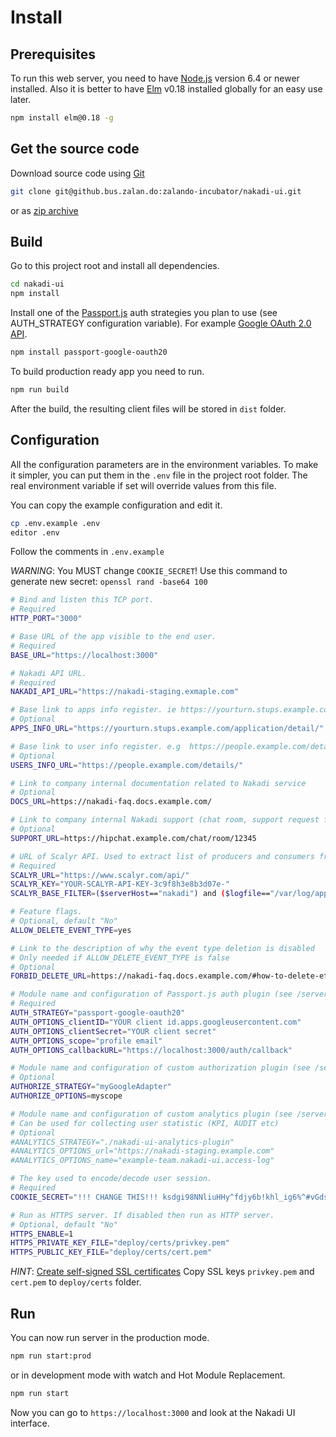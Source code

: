 # Install

## Prerequisites
To run this web server, you need to have [Node.js](https://nodejs.org/) version 6.4 or newer
installed.
Also it is better to have [Elm](http://elm-lang.org/) v0.18 installed globally for an easy use later.

```bash
npm install elm@0.18 -g
```

## Get the source code

Download source code using [Git](https://git-scm.com/)

```bash
git clone git@github.bus.zalan.do:zalando-incubator/nakadi-ui.git
```

or as [zip archive](https://github.com/zalando-incubator/nakadi-ui/archive/master.zip)


## Build

Go to this project root and install all dependencies.

```bash
cd nakadi-ui
npm install
```

Install one of the [Passport.js](http://passportjs.org/) auth strategies you plan to use
(see AUTH_STRATEGY configuration variable).
For example [Google OAuth 2.0 API](https://github.com/jaredhanson/passport-google-oauth2).

```bash
npm install passport-google-oauth20
```

To build production ready app you need to run.

```bash
npm run build
```

After the build, the resulting client files will be stored in `dist` folder.


## Configuration
All the configuration parameters are in the environment variables.
To make it simpler, you can put them in the `.env` file in the project root folder.
The real environment variable if set will override values from this file.

You can copy the example configuration and edit it.

```bash
cp .env.example .env
editor .env
```

Follow the comments in `.env.example`

*WARNING*: You MUST change `COOKIE_SECRET`! Use this command to generate new secret: `openssl rand -base64 100`

```bash
# Bind and listen this TCP port.
# Required
HTTP_PORT="3000"

# Base URL of the app visible to the end user.
# Required
BASE_URL="https://localhost:3000"

# Nakadi API URL.
# Required
NAKADI_API_URL="https://nakadi-staging.exmaple.com"

# Base link to apps info register. ie https://yourturn.stups.example.com/application/detail/{some_app_name}
# Optional
APPS_INFO_URL="https://yourturn.stups.example.com/application/detail/"

# Base link to user info register. e.g  https://people.example.com/details/{uid}
# Optional
USERS_INFO_URL="https://people.example.com/details/"

# Link to company internal documentation related to Nakadi service
# Optional
DOCS_URL=https://nakadi-faq.docs.example.com/

# Link to company internal Nakadi support (chat room, support request form etc.)
# Optional
SUPPORT_URL=https://hipchat.example.com/chat/room/12345

# URL of Scalyr API. Used to extract list of producers and consumers from the access logs
# Required
SCALYR_URL="https://www.scalyr.com/api/"
SCALYR_KEY="YOUR-SCALYR-API-KEY-3c9f8h3e8b3d07e-"
SCALYR_BASE_FILTER=($serverHost=="nakadi") and ($logfile=="/var/log/application.log") and

# Feature flags.
# Optional, default "No"
ALLOW_DELETE_EVENT_TYPE=yes

# Link to the description of why the event type deletion is disabled
# Only needed if ALLOW_DELETE_EVENT_TYPE is false
# Optional
FORBID_DELETE_URL=https://nakadi-faq.docs.example.com/#how-to-delete-et

# Module name and configuration of Passport.js auth plugin (see /server/auth.js).
# Required
AUTH_STRATEGY="passport-google-oauth20"
AUTH_OPTIONS_clientID="YOUR client id.apps.googleusercontent.com"
AUTH_OPTIONS_clientSecret="YOUR client secret"
AUTH_OPTIONS_scope="profile email"
AUTH_OPTIONS_callbackURL="https://localhost:3000/auth/callback"

# Module name and configuration of custom authorization plugin (see /server/nakadiApi.js).
# Optional
AUTHORIZE_STRATEGY="myGoogleAdapter"
AUTHORIZE_OPTIONS=myscope

# Module name and configuration of custom analytics plugin (see /server/App.js#analytics)
# Can be used for collecting user statistic (KPI, AUDIT etc)
# Optional
#ANALYTICS_STRATEGY="./nakadi-ui-analytics-plugin"
#ANALYTICS_OPTIONS_url="https://nakadi-staging.example.com"
#ANALYTICS_OPTIONS_name="example-team.nakadi-ui.access-log"

# The key used to encode/decode user session.
# Required
COOKIE_SECRET="!!! CHANGE THIS!!! ksdgi98NNliuHHy^fdjy6b!khl_ig6%^#vGdsljhgl Bfdes&8yh3e"

# Run as HTTPS server. If disabled then run as HTTP server.
# Optional, default "No"
HTTPS_ENABLE=1
HTTPS_PRIVATE_KEY_FILE="deploy/certs/privkey.pem"
HTTPS_PUBLIC_KEY_FILE="deploy/certs/cert.pem"
```

*HINT*: [Create self-signed SSL certificates](http://www.akadia.com/services/ssh_test_certificate.html)
Copy SSL keys `privkey.pem` and `cert.pem` to `deploy/certs` folder.

## Run
You can now run server in the production mode.

```bash
npm run start:prod
```

or in development mode with watch and Hot Module Replacement.

```bash
npm run start
```

Now you can go to `https://localhost:3000` and look at the Nakadi UI interface.
